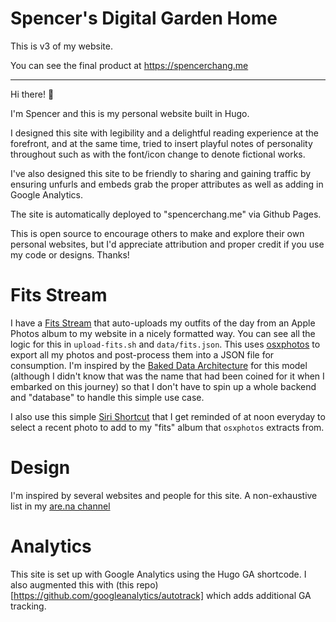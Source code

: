# Spencer's Digital Garden Home

This is v3 of my website.

You can see the final product at https://spencerchang.me

---

Hi there! 👋

I'm Spencer and this is my personal website built in Hugo.

I designed this site with legibility and a delightful reading experience at the forefront, and at the same time, tried to insert playful notes of personality throughout such as with the font/icon change to denote fictional works. 

I've also designed this site to be friendly to sharing and gaining traffic by ensuring unfurls and embeds grab the proper attributes as well as adding in Google Analytics.

The site is automatically deployed to "spencerchang.me" via Github Pages.

This is open source to encourage others to make and explore their own personal websites, but I'd appreciate attribution and proper credit if you use my code or designs. Thanks!

# Fits Stream
I have a [Fits Stream](https://spencerchang.me/fits) that auto-uploads my outfits of the day from an Apple Photos album to my website in a nicely formatted way. You can see all the logic for this in `upload-fits.sh` and `data/fits.json`. This uses [osxphotos]() to export all my photos and post-process them into a JSON file for consumption. I'm inspired by the [Baked Data Architecture](https://simonwillison.net/2021/Jul/28/baked-data/) for this model (although I didn't know that was the name that had been coined for it when I embarked on this journey) so that I don't have to spin up a whole backend and "database" to handle this simple use case.

I also use this simple [Siri Shortcut]( https://www.icloud.com/shortcuts/004c7a9f6c73469783dd44613c453486) that I get reminded of at noon everyday to select a recent photo to add to my "fits" album that `osxphotos` extracts from.

# Design 
I'm inspired by several websites and people for this site. A non-exhaustive list in my [are.na channel](https://www.are.na/spencer-chang/textured-websites)

# Analytics
This site is set up with Google Analytics using the Hugo GA shortcode. I also augmented this with (this repo)[https://github.com/googleanalytics/autotrack] which adds additional GA tracking.
